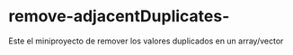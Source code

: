 # remove-adjacentDuplicates-
Este el miniproyecto de remover los valores duplicados en un array/vector
